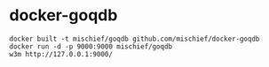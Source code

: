docker-goqdb
============

```
docker built -t mischief/goqdb github.com/mischief/docker-goqdb
docker run -d -p 9000:9000 mischief/goqdb
w3m http://127.0.0.1:9000/
```

